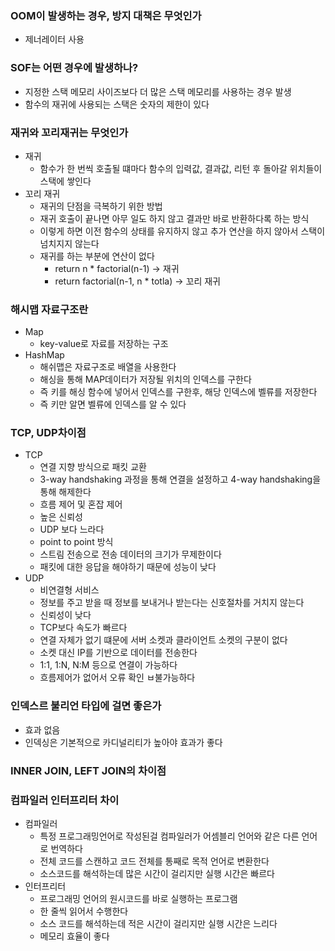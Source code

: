 ### OOM이 발생하는 경우, 방지 대책은 무엇인가

- 제너레이터 사용

### SOF는 어떤 경우에 발생하나?

- 지정한 스택 메모리 사이즈보다 더 많은 스택 메모리를 사용하는 경우 발생
- 함수의 재귀에 사용되는 스택은 숫자의 제한이 있다

### 재귀와 꼬리재귀는 무엇인가

- 재귀
    - 함수가 한 번씩 호출될 떄마다 함수의 입력값, 결과값, 리턴 후 돌아갈 위치들이 스택에 쌓인다
- 꼬리 재귀
    - 재귀의 단점을 극복하기 위한 방법
    - 재귀 호출이 끝나면 아무 일도 하지 않고 결과만 바로 반환하다록 하는 방식
    - 이렇게 하면 이전 함수의 상태를 유지하지 않고 추가 연산을 하지 않아서 스택이 넘치지지 않는다
    - 재귀를 하는 부분에 연산이 없다
        - return n * factorial(n-1) -> 재귀
        - return factorial(n-1, n * totla) -> 꼬리 재귀

### 해시맵 자료구조란

- Map
    - key-value로 자료를 저장하는 구조
- HashMap
    - 해쉬맵은 자료구조로 배열을 사용한다
    - 해싱을 통해 MAP데이터가 저장될 위치의 인덱스를 구한다
    - 즉 키를 해싱 함수에 넣어서 인덱스를 구한후, 해당 인덱스에 벨류를 저장한다
    - 즉 키만 알면 벨류에 인덱스를 알 수 있다

### TCP, UDP차이점

- TCP
    - 연결 지향 방식으로 패킷 교환
    - 3-way handshaking 과정을 통해 연결을 설정하고 4-way handshaking을 통해 해제한다
    - 흐름 제어 및 혼잡 제어
    - 높은 신뢰성
    - UDP 보다 느라다
    - point to point 방식
    - 스트림 전송으로 전송 데이터의 크기가 무제한이다
    - 패킷에 대한 응답을 해야하기 때문에 성능이 낮다
- UDP
    - 비연결형 서비스
    - 정보를 주고 받을 때 정보를 보내거나 받는다는 신호절차를 거치지 않는다
    - 신뢰성이 낮다
    - TCP보다 속도가 빠르다
    - 연결 자체가 없기 떄문에 서버 소켓과 클라이언트 소켓의 구분이 없다
    - 소켓 대신 IP를 기반으로 데이터를 전송한다
    - 1:1, 1:N, N:M 등으로 연결이 가능하다
    - 흐름제어가 없어서 오류 확인 ㅂ불가능하다

### 인덱스르 불리언 타입에 걸면 좋은가

- 효과 없음
- 인덱싱은 기본적으로 카디널리티가 높아야 효과가 좋다

### INNER JOIN, LEFT JOIN의 차이점

### 컴파일러 인터프리터 차이

- 컴파일러
    - 특정 프로그래밍언어로 작성된걸 컴파일러가 어셈블리 언어와 같은 다른 언어로 번역하다
    - 전체 코드를 스캔하고 코드 전체를 통째로 목적 언어로 변환한다
    - 소스코드를 해석하는데 많은 시간이 걸리지만 실행 시간은 빠르다
- 인터프리터
    - 프로그래밍 언어의 원시코드를 바로 실행하는 프로그램
    - 한 줄씩 읽어서 수행한다
    - 소스 코드를 해석하는데 적은 시간이 걸리지만 실행 시간은 느리다
    - 메모리 효율이 좋다
  